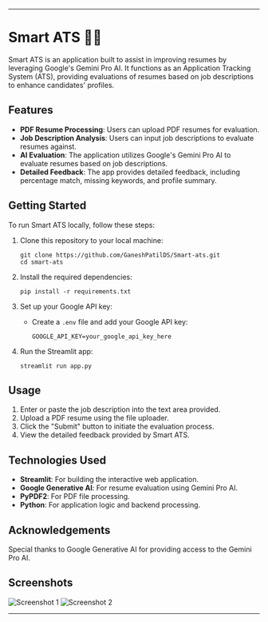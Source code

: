 
---

# Smart ATS 📄💼

Smart ATS is an application built to assist in improving resumes by leveraging Google's Gemini Pro AI. It functions as an Application Tracking System (ATS), providing evaluations of resumes based on job descriptions to enhance candidates' profiles.

## Features

- **PDF Resume Processing**: Users can upload PDF resumes for evaluation.
- **Job Description Analysis**: Users can input job descriptions to evaluate resumes against.
- **AI Evaluation**: The application utilizes Google's Gemini Pro AI to evaluate resumes based on job descriptions.
- **Detailed Feedback**: The app provides detailed feedback, including percentage match, missing keywords, and profile summary.

## Getting Started

To run Smart ATS locally, follow these steps:

1. Clone this repository to your local machine:
   ```
   git clone https://github.com/GaneshPatilDS/Smart-ats.git
   cd smart-ats
   ```

2. Install the required dependencies:
   ```
   pip install -r requirements.txt
   ```

3. Set up your Google API key:
   - Create a `.env` file and add your Google API key:
     ```
     GOOGLE_API_KEY=your_google_api_key_here
     ```

4. Run the Streamlit app:
   ```
   streamlit run app.py
   ```

## Usage

1. Enter or paste the job description into the text area provided.
2. Upload a PDF resume using the file uploader.
3. Click the "Submit" button to initiate the evaluation process.
4. View the detailed feedback provided by Smart ATS.

## Technologies Used

- **Streamlit**: For building the interactive web application.
- **Google Generative AI**: For resume evaluation using Gemini Pro AI.
- **PyPDF2**: For PDF file processing.
- **Python**: For application logic and backend processing.

## Acknowledgements

Special thanks to Google Generative AI for providing access to the Gemini Pro AI.

## Screenshots

![Screenshot 1](screenshot1.png)
![Screenshot 2](screenshot2.png)

---

